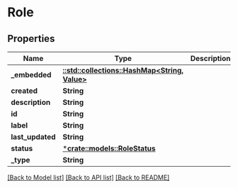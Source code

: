 # Role

## Properties
Name | Type | Description | Notes
------------ | ------------- | ------------- | -------------
**_embedded** | [**::std::collections::HashMap<String, Value>**](Value.md) |  | [optional] 
**created** | **String** |  | [optional] 
**description** | **String** |  | [optional] 
**id** | **String** |  | [optional] 
**label** | **String** |  | [optional] 
**last_updated** | **String** |  | [optional] 
**status** | [***crate::models::RoleStatus**](RoleStatus.md) |  | [optional] 
**_type** | **String** |  | [optional] 

[[Back to Model list]](../README.md#documentation-for-models) [[Back to API list]](../README.md#documentation-for-api-endpoints) [[Back to README]](../README.md)


